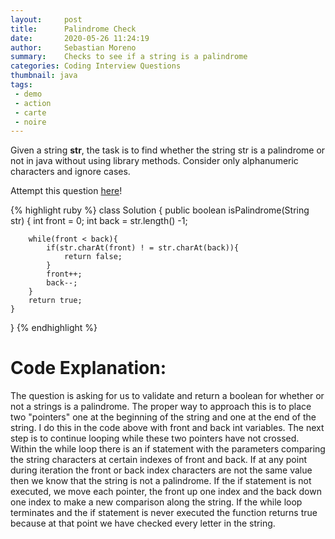 ```yaml
---
layout:     post
title:      Palindrome Check
date:       2020-05-26 11:24:19
author:     Sebastian Moreno
summary:    Checks to see if a string is a palindrome
categories: Coding Interview Questions
thumbnail: java
tags:
 - demo
 - action
 - carte
 - noire
---
```



Given a string __str__, the task is to find whether the string str is a palindrome or not in java without using library methods. Consider only alphanumeric characters and ignore cases.

Attempt this question [here][1]!



{% highlight ruby %}
class Solution {
    public boolean isPalindrome(String str) {
        int front = 0;
        int back = str.length() -1;

        while(front < back){
            if(str.charAt(front) ! = str.charAt(back)){
                return false;
            }
            front++;
            back--;
        }
        return true;
    }
}
{% endhighlight %}

# Code Explanation:
The question is asking for us to validate and return a boolean for whether or not a strings is a palindrome. The proper way to approach this is to place two "pointers" one at the beginning of the string and one at the end of the string. I do this in the code above with front and back int variables. The next step is to continue looping while these two pointers have not crossed. Within the while loop there is an if statement with the parameters comparing the string characters at certain indexes of front and back. If at any point during iteration the front or back index characters are not the same value then we know that the string is not a palindrome. If the if statement is not executed, we move each pointer, the front up one index and the back down one index to make a new comparison along the string. If the while loop terminates and the if statement is never executed the function returns true because at that point we have checked every letter in the string.


[1]: https://leetcode.com/problems/valid-palindrome/
